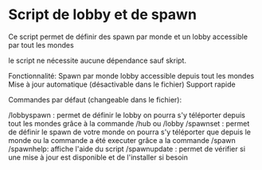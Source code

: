 # Script de lobby et de spawn

Ce script permet de définir des spawn par monde et un lobby accessible par tout les mondes

le script ne nécessite aucune dépendance sauf skript.

Fonctionnalité:
  Spawn par monde
  lobby accessible depuis tout les mondes
  Mise à jour automatique (désactivable dans le fichier)
  Support rapide
  

Commandes par défaut (changeable dans le fichier):

/lobbyspawn : permet de définir le lobby on pourra s'y téléporter depuis tout les mondes grâce à la commande /hub ou /lobby
/spawnset : permet de définir le spawn de votre monde on pourra s'y téléporter que depuis le monde ou la commande a été executer grâce a la commande /spawn
/spawnhelp: affiche l'aide du script
/spawnupdate : permet de vérifier si une mise à jour est disponible et de l'installer si besoin
